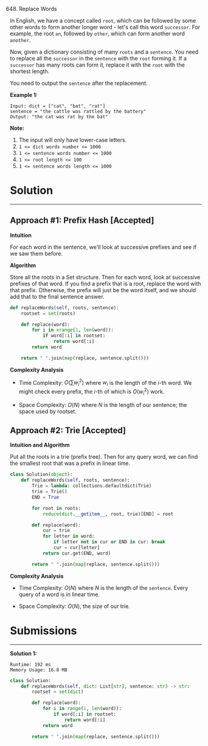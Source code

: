 648. Replace Words

In English, we have a concept called `root`, which can be followed by some other words to form another longer word - let's call this word `successor`. For example, the root `an`, followed by `other`, which can form another word `another`.

Now, given a dictionary consisting of many `roots` and a `sentence`. You need to replace all the `successor` in the `sentence` with the `root` forming it. If a `successor` has many roots can form it, replace it with the `root` with the shortest length.

You need to output the `sentence` after the replacement.

**Example 1:**
```
Input: dict = ["cat", "bat", "rat"]
sentence = "the cattle was rattled by the battery"
Output: "the cat was rat by the bat"
```

**Note:**

1. The input will only have lower-case letters.
1. `1 <= dict words number <= 1000`
1. `1 <= sentence words number <= 1000`
1. `1 <= root length <= 100`
1. `1 <= sentence words length <= 1000`

# Solution
---
## Approach #1: Prefix Hash [Accepted]
**Intuition**

For each word in the sentence, we'll look at successive prefixes and see if we saw them before.

**Algorithm**

Store all the roots in a Set structure. Then for each word, look at successive prefixes of that word. If you find a prefix that is a root, replace the word with that prefix. Otherwise, the prefix will just be the word itself, and we should add that to the final sentence answer.

```python
def replaceWords(self, roots, sentence):
    rootset = set(roots)

    def replace(word):
        for i in xrange(1, len(word)):
            if word[:i] in rootset:
                return word[:i]
        return word

    return " ".join(map(replace, sentence.split()))
```

**Complexity Analysis**

* Time Complexity: $O(\sum w_i^2)$ where $w_i$ is the length of the $i$-th word. We might check every prefix, the $i$-th of which is $O(w_i^2)$ work.

* Space Complexity: $O(N)$ where $N$ is the length of our sentence; the space used by rootset.

## Approach #2: Trie [Accepted]
**Intuition and Algorithm**

Put all the roots in a trie (prefix tree). Then for any query word, we can find the smallest root that was a prefix in linear time.

```python
class Solution(object):
    def replaceWords(self, roots, sentence):
        Trie = lambda: collections.defaultdict(Trie)
        trie = Trie()
        END = True

        for root in roots:
            reduce(dict.__getitem__, root, trie)[END] = root

        def replace(word):
            cur = trie
            for letter in word:
                if letter not in cur or END in cur: break
                cur = cur[letter]
            return cur.get(END, word)

        return " ".join(map(replace, sentence.split()))
```

**Complexity Analysis**

* Time Complexity: $O(N)$ where $N$ is the length of the `sentence`. Every query of a word is in linear time.

* Space Complexity: $O(N)$, the size of our trie.

# Submissions
---
**Solution 1:**
```
Runtime: 192 ms
Memory Usage: 16.8 MB
```
```python
class Solution:
    def replaceWords(self, dict: List[str], sentence: str) -> str:
        rootset = set(dict)

        def replace(word):
            for i in range(1, len(word)):
                if word[:i] in rootset:
                    return word[:i]
            return word

        return " ".join(map(replace, sentence.split()))
```